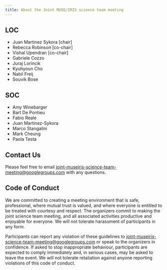 ```yaml
---
title: About the Joint MUSE/IRIS science team meeting
---
```


## LOC

* Juan Martinez Sykora [chair]
* Rebecca Robinson [co-chair]
* Vishal Upendran [co-chair]
* Gabriele Cozzo
* Juraj Lorincik
* Kyuhyoun Cho
* Nabil Freij
* Souvik Bose

## SOC

* Amy Winebarger
* Bart De Pontieu
* Fabio Reale
* Juan Martinez-Sykora
* Marco Stangalini
* Mark Cheung
* Paola Testa

## Contact Us

Please feel free to email [joint-museiris-science-team-meeting@googlegroups.com](mailto:joint-museiris-science-team-meeting@googlegroups.com) with any questions.

## Code of Conduct

We are committed to creating a meeting environment that is safe, professional, where mutual trust is valued, and where everyone is entitled to be treated with courtesy and respect.
The organizers commit to making  the joint science team meeting, and all associated activities productive and enjoyable for everyone.
We will not tolerate harassment of participants in any form.

Participants can report any violation of these guidelines to [joint-museiris-science-team-meeting@googlegroups.com](mailto:joint-museiris-science-team-meeting@googlegroups.com) or speak to the organizers in confidence.
If asked to stop inappropriate behaviour, participants are expected to comply immediately and, in serious cases, may be asked to leave the event.
We will not tolerate retaliation against anyone reporting violations of this code of conduct.

